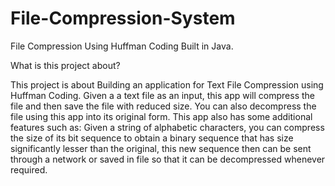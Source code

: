 # File-Compression-System
File Compression Using Huffman Coding Built in Java.

What is this project about?

This project is about Building an application for Text File Compression using Huffman Coding. Given a a text file as an input, 
this app will compress the file and then save the file with reduced size. You can also decompress the file using this app into 
its original form. This app also has some additional features such as: Given a string of alphabetic characters, you can compress 
the size of its bit sequence to obtain a binary sequence that has size significantly lesser than the original, this new sequence 
then can be sent through a network or saved in file so that it can be decompressed whenever required.
